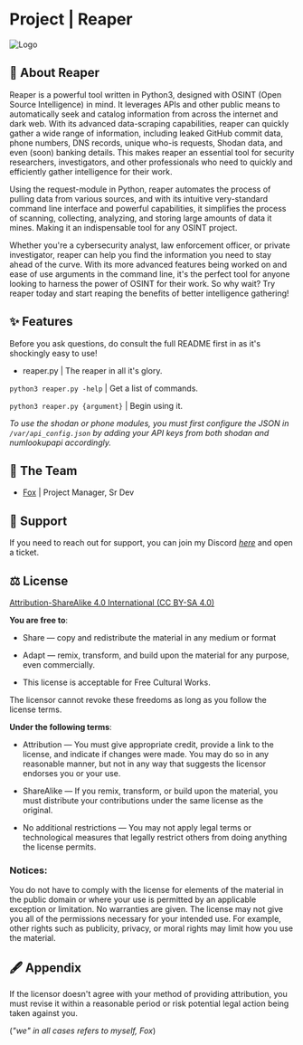 # Project | Reaper

![Logo](https://media.discordapp.net/attachments/1053895661629751397/1086442910129606676/reaper.png?width=425&height=425)

## 🚀 About Reaper

Reaper is a powerful tool written in Python3, designed with OSINT (Open Source Intelligence) in mind. It leverages APIs and other public means to automatically seek and catalog information from across the internet and dark web. With its advanced data-scraping capabilities, reaper can quickly gather a wide range of information, including leaked GitHub commit data, phone numbers, DNS records, unique who-is requests, Shodan data, and even (soon) banking details. This makes reaper an essential tool for security researchers, investigators, and other professionals who need to quickly and efficiently gather intelligence for their work.

Using the request-module in Python, reaper automates the process of pulling data from various sources, and with its intuitive very-standard command line interface and powerful capabilities, it simplifies the process of scanning, collecting, analyzing, and storing large amounts of data it mines. Making it an indispensable tool for any OSINT project.

Whether you're a cybersecurity analyst, law enforcement officer, or private investigator, reaper can help you find the information you need to stay ahead of the curve. With its more advanced features being worked on and ease of use arguments in the command line, it's the perfect tool for anyone looking to harness the power of OSINT for their work.
 So why wait? Try reaper today and start reaping the benefits of better intelligence gathering!

## ✨ Features

Before you ask questions, do consult the full README first in as it's shockingly easy to use!
- reaper.py | The reaper in all it's glory.

`python3 reaper.py -help` | Get a list of commands.

`python3 reaper.py {argument}` | Begin using it.

_To use the shodan or phone modules, you must first configure the JSON in `/var/api_config.json` by adding your API keys from both shodan and numlookupapi accordingly._

## 🤝 The Team

- [Fox](https://github.com/1T57H3F0X) | Project Manager, Sr Dev

## 📱 Support

If you need to reach out for support, you can join my Discord [*here*](https://discord.gg/H4CjUqHm3Q) and open a ticket.

## ⚖ License

[Attribution-ShareAlike 4.0 International (CC BY-SA 4.0)](http://creativecommons.org/licenses/by-sa/4.0/)

**You are free to**:
- Share — copy and redistribute the material in any medium or format

- Adapt — remix, transform, and build upon the material for any purpose, even commercially.

- This license is acceptable for Free Cultural Works.

The licensor cannot revoke these freedoms as long as you follow the license terms.

**Under the following terms**:
- Attribution — You must give appropriate credit, provide a link to the license, and indicate if changes were made. You may do so in any reasonable manner, but not in any way that suggests the licensor endorses you or your use.

- ShareAlike — If you remix, transform, or build upon the material, you must distribute your contributions under the same license as the original.

- No additional restrictions — You may not apply legal terms or technological measures that legally restrict others from doing anything the license permits.

### Notices:
You do not have to comply with the license for elements of the material in the public domain or where your use is permitted by an applicable exception or limitation.
No warranties are given. The license may not give you all of the permissions necessary for your intended use. For example, other rights such as publicity, privacy, or moral rights may limit how you use the material.

## 🖋 Appendix

If the licensor doesn't agree with your method of providing attribution, you must revise it within a reasonable period or risk potential legal action being taken against you.

(_"we" in all cases refers to myself, Fox_)